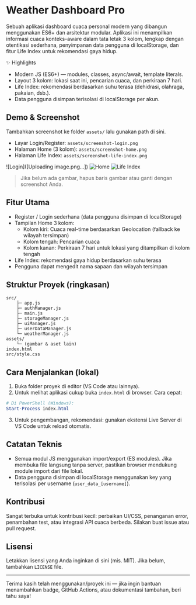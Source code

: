 # Weather Dashboard Pro

Sebuah aplikasi dashboard cuaca personal modern yang dibangun menggunakan ES6+ dan arsitektur modular. Aplikasi ini menampilkan informasi cuaca konteks-aware dalam tata letak 3 kolom, lengkap dengan otentikasi sederhana, penyimpanan data pengguna di localStorage, dan fitur Life Index untuk rekomendasi gaya hidup.

✨ Highlights
- Modern JS (ES6+) — modules, classes, async/await, template literals.
- Layout 3 kolom: lokasi saat ini, pencarian cuaca, dan perkiraan 7 hari.
- Life Index: rekomendasi berdasarkan suhu terasa (dehidrasi, olahraga, pakaian, dsb.).
- Data pengguna disimpan terisolasi di localStorage per akun.

## Demo & Screenshot

Tambahkan screenshot ke folder `assets/` lalu gunakan path di sini.

- Layar Login/Register: `assets/screenshot-login.png`
- Halaman Home (3 kolom): `assets/screenshot-home.png`
- Halaman Life Index: `assets/screenshot-life-index.png`

![Login]([Uploading image.png…])
![Home](assets/screenshot-home.png)
![Life Index](assets/screenshot-life-index.png)

> Jika belum ada gambar, hapus baris gambar atau ganti dengan screenshot Anda.

## Fitur Utama

- Register / Login sederhana (data pengguna disimpan di localStorage)
- Tampilan Home 3 kolom:
	- Kolom kiri: Cuaca real-time berdasarkan Geolocation (fallback ke wilayah tersimpan)
	- Kolom tengah: Pencarian cuaca
	- Kolom kanan: Perkiraan 7 hari untuk lokasi yang ditampilkan di kolom tengah
- Life Index: rekomendasi gaya hidup berdasarkan suhu terasa
- Pengguna dapat mengedit nama sapaan dan wilayah tersimpan

## Struktur Proyek (ringkasan)

```
src/
	├─ app.js
	├─ authManager.js
	├─ main.js
	├─ storageManager.js
	├─ uiManager.js
	├─ userDataManager.js
	└─ weatherManager.js
assets/
	└─ (gambar & aset lain)
index.html
src/style.css
```

## Cara Menjalankan (lokal)

1. Buka folder proyek di editor (VS Code atau lainnya).
2. Untuk melihat aplikasi cukup buka `index.html` di browser. Cara cepat:

```powershell
# Di PowerShell (Windows):
Start-Process index.html
```

3. Untuk pengembangan, rekomendasi: gunakan ekstensi Live Server di VS Code untuk reload otomatis.

## Catatan Teknis

- Semua modul JS menggunakan import/export (ES modules). Jika membuka file langsung tanpa server, pastikan browser mendukung module import dari file lokal.
- Data pengguna disimpan di localStorage menggunakan key yang terisolasi per username (`user_data_[username]`).

## Kontribusi

Sangat terbuka untuk kontribusi kecil: perbaikan UI/CSS, penanganan error, penambahan test, atau integrasi API cuaca berbeda. Silakan buat issue atau pull request.

## Lisensi

Letakkan lisensi yang Anda inginkan di sini (mis. MIT). Jika belum, tambahkan `LICENSE` file.

---


Terima kasih telah menggunakan/proyek ini — jika ingin bantuan menambahkan badge, GitHub Actions, atau dokumentasi tambahan, beri tahu saya!

